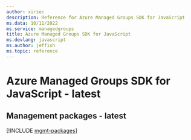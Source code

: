 ```yaml
---
author: xirzec
description: Reference for Azure Managed Groups SDK for JavaScript
ms.data: 10/11/2022
ms.service: managedgroups
title: Azure Managed Groups SDK for JavaScript
ms.devlang: javascript
ms.author: jeffish
ms.topic: reference
---
```

# Azure Managed Groups SDK for JavaScript - latest

## Management packages - latest
[!INCLUDE [mgmt-packages](managed-groups-mgmt-index.md)]